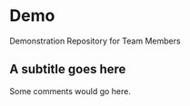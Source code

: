 # Demo
Demonstration Repository for Team Members


## A subtitle goes here
Some comments would go here.
